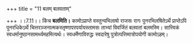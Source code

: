 +++
title = "11 बलम् बलवताम्"

+++
।।7.11।। किंच **बलमिति।** कामोऽप्राप्ते वस्तुन्यभिलाषो राजसः रागः
पुनरभिलषितेऽर्थे प्राप्तेऽपि पुनरधिकेऽर्थे
चित्तरञ्जनात्मकस्तृष्णापरपर्यायस्तामसः ताभ्यां विवर्जितं बलवतां बलमस्मि।
सात्त्विकं स्वधर्मानुष्ठानसामर्थ्यमहमित्यर्थः। स्वधर्मेणाविरुद्धः
स्वदारेषु पुत्रोत्पत्तिमात्रोपयोगी कामोऽहम्।
